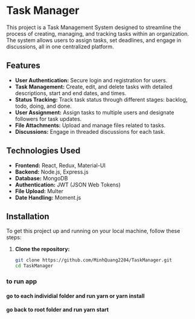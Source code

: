 # Task Manager

This project is a Task Management System designed to streamline the process of creating, managing, and tracking tasks within an organization. The system allows users to assign tasks, set deadlines, and engage in discussions, all in one centralized platform.

## Features

- **User Authentication:** Secure login and registration for users.
- **Task Management:** Create, edit, and delete tasks with detailed descriptions, start and end dates, and times.
- **Status Tracking:** Track task status through different stages: backlog, todo, doing, and done.
- **User Assignment:** Assign tasks to multiple users and designate followers for task updates.
- **File Attachments:** Upload and manage files related to tasks.
- **Discussions:** Engage in threaded discussions for each task.

## Technologies Used

- **Frontend:** React, Redux, Material-UI
- **Backend:** Node.js, Express.js
- **Database:** MongoDB
- **Authentication:** JWT (JSON Web Tokens)
- **File Upload:** Multer
- **Date Handling:** Moment.js

## Installation

To get this project up and running on your local machine, follow these steps:

1. **Clone the repository:**
   ```bash
   git clone https://github.com/MinhQuang2204/TaskManager.git
   cd TaskManager


### to run app
#### go to each individial folder and run yarn or yarn install
#### go back to root folder and run yarn start

